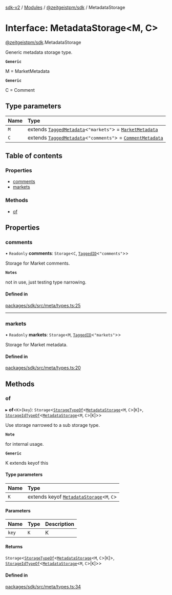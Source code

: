 [sdk-v2](../README.md) / [Modules](../modules.md) / [@zeitgeistpm/sdk](../modules/zeitgeistpm_sdk.md) / MetadataStorage

# Interface: MetadataStorage<M, C\>

[@zeitgeistpm/sdk](../modules/zeitgeistpm_sdk.md).MetadataStorage

Generic metadata storage type.

**`Generic`**

M = MarketMetadata

**`Generic`**

C = Comment

## Type parameters

| Name | Type |
| :------ | :------ |
| `M` | extends [`TaggedMetadata`](../modules/zeitgeistpm_sdk.md#taggedmetadata)<``"markets"``\> = [`MarketMetadata`](../modules/zeitgeistpm_sdk.md#marketmetadata) |
| `C` | extends [`TaggedMetadata`](../modules/zeitgeistpm_sdk.md#taggedmetadata)<``"comments"``\> = [`CommentMetadata`](../modules/zeitgeistpm_sdk.md#commentmetadata) |

## Table of contents

### Properties

- [comments](zeitgeistpm_sdk.MetadataStorage.md#comments)
- [markets](zeitgeistpm_sdk.MetadataStorage.md#markets)

### Methods

- [of](zeitgeistpm_sdk.MetadataStorage.md#of)

## Properties

### comments

• `Readonly` **comments**: `Storage`<`C`, [`TaggedID`](../modules/zeitgeistpm_sdk.md#taggedid)<``"comments"``\>\>

Storage for Market comments.

**`Notes`**

not in use, just testing type narrowing.

#### Defined in

[packages/sdk/src/meta/types.ts:25](https://github.com/zeitgeistpm/sdk-next/blob/80e59d4/packages/sdk/src/meta/types.ts#L25)

___

### markets

• `Readonly` **markets**: `Storage`<`M`, [`TaggedID`](../modules/zeitgeistpm_sdk.md#taggedid)<``"markets"``\>\>

Storage for Market metadata.

#### Defined in

[packages/sdk/src/meta/types.ts:20](https://github.com/zeitgeistpm/sdk-next/blob/80e59d4/packages/sdk/src/meta/types.ts#L20)

## Methods

### of

▸ **of**<`K`\>(`key`): `Storage`<[`StorageTypeOf`](../modules/zeitgeistpm_sdk.md#storagetypeof)<[`MetadataStorage`](zeitgeistpm_sdk.MetadataStorage.md)<`M`, `C`\>[`K`]\>, [`StorageIdTypeOf`](../modules/zeitgeistpm_sdk.md#storageidtypeof)<[`MetadataStorage`](zeitgeistpm_sdk.MetadataStorage.md)<`M`, `C`\>[`K`]\>\>

Use storage narrowed to a sub storage type.

**`Note`**

for internal usage.

**`Generic`**

K extends keyof this

#### Type parameters

| Name | Type |
| :------ | :------ |
| `K` | extends keyof [`MetadataStorage`](zeitgeistpm_sdk.MetadataStorage.md)<`M`, `C`\> |

#### Parameters

| Name | Type | Description |
| :------ | :------ | :------ |
| `key` | `K` | K |

#### Returns

`Storage`<[`StorageTypeOf`](../modules/zeitgeistpm_sdk.md#storagetypeof)<[`MetadataStorage`](zeitgeistpm_sdk.MetadataStorage.md)<`M`, `C`\>[`K`]\>, [`StorageIdTypeOf`](../modules/zeitgeistpm_sdk.md#storageidtypeof)<[`MetadataStorage`](zeitgeistpm_sdk.MetadataStorage.md)<`M`, `C`\>[`K`]\>\>

#### Defined in

[packages/sdk/src/meta/types.ts:34](https://github.com/zeitgeistpm/sdk-next/blob/80e59d4/packages/sdk/src/meta/types.ts#L34)

